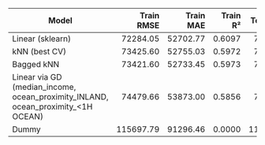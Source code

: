 | Model | Train RMSE | Train MAE | Train R² | Test RMSE | Test MAE | Test R² |
|------|-----------:|----------:|---------:|----------:|---------:|--------:|
| Linear (sklearn) | 72284.05 | 52702.77 | 0.6097 | 70652.52 | 52121.16 | 0.6170 |
| kNN (best CV) | 73425.60 | 52755.03 | 0.5972 | 72178.08 | 52882.27 | 0.6003 |
| Bagged kNN | 73421.60 | 52733.45 | 0.5973 | 72191.73 | 52882.91 | 0.6001 |
| Linear via GD (median_income, ocean_proximity_INLAND, ocean_proximity_<1H OCEAN) | 74479.66 | 53873.00 | 0.5856 | 72841.98 | 53540.26 | 0.5929 |
| Dummy | 115697.79 | 91296.46 | 0.0000 | 114165.27 | 90806.79 | -0.0000 |
